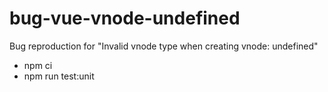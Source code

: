 # bug-vue-vnode-undefined
Bug reproduction for "Invalid vnode type when creating vnode: undefined"

- npm ci
- npm run test:unit